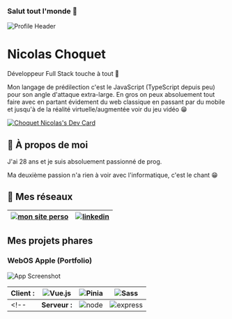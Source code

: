 ### Salut tout l'monde 👋

<!--
**nicolachoquet06250/nicolachoquet06250** is a ✨ _special_ ✨ repository because its `README.md` (this file) appears on your GitHub profile.

Here are some ideas to get you started:

- 🔭 I’m currently working on ...
- 🌱 I’m currently learning ...
- 👯 I’m looking to collaborate on ...
- 🤔 I’m looking for help with ...
- 💬 Ask me about ...
- 📫 How to reach me: ...
- 😄 Pronouns: ...
- ⚡ Fun fact: ...
-->


![Profile Header](./assets/profile-header.pmg)


# Nicolas Choquet

Développeur Full Stack touche à tout 🙂

Mon langage de prédilection c'est le JavaScript (TypeScript depuis peu) pour son angle d'attaque extra-large.
En gros on peux absoluement tout faire avec en partant évidement du web classique en passant par du mobile et jusqu'à de la réalité virtuelle/augmentée voir du jeu vidéo 😁

[![Choquet Nicolas's Dev Card](https://api.daily.dev/devcards/v2/cHc6XLZhteM0Ws18o8K5W.png?type=wide&r=zli)](https://app.daily.dev/nicolas06250)




## 🚀 À propos de moi

J'ai 28 ans et je suis absoluement passionné de prog.

Ma deuxième passion n'a rien à voir avec l'informatique, c'est le chant 😁


## 🔗 Mes réseaux
| [![mon site perso](https://img.shields.io/badge/mon_site_perso-000?style=for-the-badge&logo=ko-fi&logoColor=white)](https://nicolaschoquet.fr) | [![linkedin](https://img.shields.io/badge/linkedin-0A66C2?style=for-the-badge&logo=linkedin&logoColor=white)](https://www.linkedin.com/in/nicolas-choquet-23323993/) |
|--|--|





## Mes projets phares

### WebOS Apple (Portfolio)
![App Screenshot](https://via.placeholder.com/468x300?text=App+Screenshot+Here)

| Client :| ![Vue.js](https://img.shields.io/badge/Vue.js-000?style=for-the-badge&logo=vue.js&logoColor=green) | ![Pinia](https://img.shields.io/badge/Pinia-000?style=for-the-badge&logo=vue.js&logoColor=green) | ![Sass](https://img.shields.io/badge/sass-000?style=for-the-badge&logo=sass&logoColor=pin) |
|--|--|--|--|
<!--| **Serveur :** | ![node](https://img.shields.io/badge/Node.js-000?style=for-the-badge&logo=node.js&logoColor=green) | ![express](https://img.shields.io/badge/Express.js-000?style=for-the-badge&logo=node.js&logoColor=green) |-->
